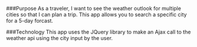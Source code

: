 ###Purpose
As a traveler, I want to see the weather outlook for multiple cities so that I can plan a trip. This app allows you to search a specific city for a 5-day forcast.

###Technology
This app uses the JQuery library to make an Ajax call to the weather api using the city input by the user.